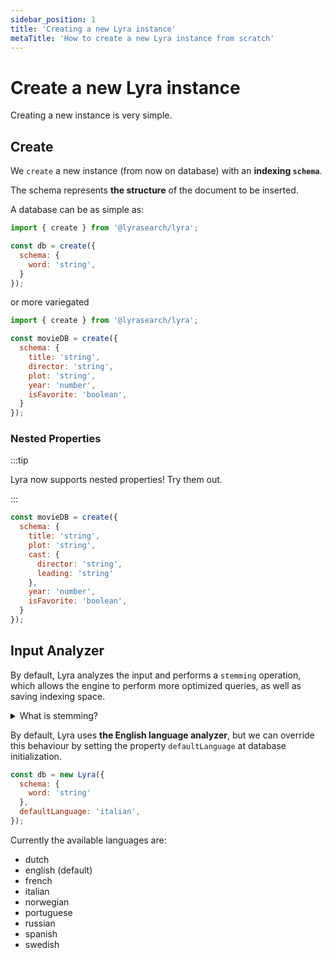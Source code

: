 ```yaml
---
sidebar_position: 1
title: 'Creating a new Lyra instance'
metaTitle: 'How to create a new Lyra instance from scratch'
---
```


# Create a new Lyra instance

Creating a new instance is very simple.

## Create

We `create` a new instance (from now on database) with an **indexing `schema`**.

The schema represents **the structure** of the document to be inserted.

A database can be as simple as:

```js title="lyra.js"
import { create } from '@lyrasearch/lyra';

const db = create({
  schema: {
    word: 'string',
  }
});
```

or more variegated

```js title="lyra.js"
import { create } from '@lyrasearch/lyra';

const movieDB = create({
  schema: {
    title: 'string',
    director: 'string',
    plot: 'string',
    year: 'number',
    isFavorite: 'boolean',
  }
});
```

### Nested Properties

:::tip

Lyra now supports nested properties! Try them out.

:::

```js title="nested-properties.js"
const movieDB = create({
  schema: {
    title: 'string',
    plot: 'string',
    cast: { 
      director: 'string',
      leading: 'string'
    },
    year: 'number',
    isFavorite: 'boolean',
  }
});
```

## Input Analyzer

By default, Lyra analyzes the input and performs a `stemming` operation, which
allows the engine to perform more optimized queries, as well as saving indexing
space.

<details><summary>What is stemming?</summary>
In linguistic morphology and information retrieval, stemming is the process of reducing inflected (or sometimes derived) words to their word stem, base or root form—generally a written word form. The stem need not be identical to the morphological root of the word; it is usually sufficient that related words map to the same stem, even if this stem is not in itself a valid root. Algorithms for stemming have been studied in computer science since the 1960s. Many search engines treat words with the same stem as synonyms as a kind of query expansion, a process called conflation. <a href="https://en.wikipedia.org/wiki/Stemming">Wikipedia</a>
</details>

By default, Lyra uses **the English language analyzer**, but we can override
this behaviour by setting the property `defaultLanguage` at database
initialization.

```js title="lyra.js"
const db = new Lyra({
  schema: {
    word: 'string'
  },
  defaultLanguage: 'italian',
});
```

Currently the available languages are:

- dutch
- english (default)
- french
- italian
- norwegian
- portuguese
- russian
- spanish
- swedish
